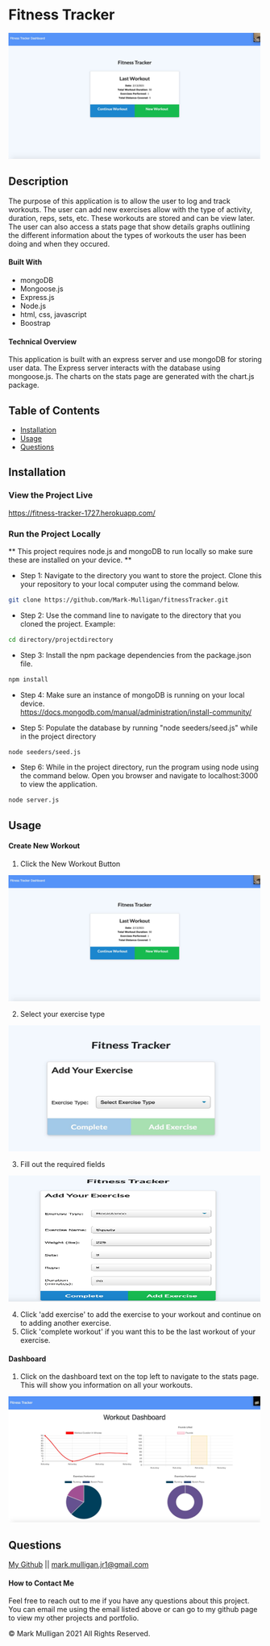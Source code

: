 # Fitness Tracker

<img src="./readmeImages/indexPage.jpg" alt="App picture" width="500px" height="250px">

## Description 
The purpose of this application is to allow the user to log and track workouts.  The user can add new exercises allow with the type of activity, duration, reps, sets, etc.  These workouts are stored and can be view later.  The user can also access a stats page that show details graphs outlining the different information about the types of workouts the user has been doing and when they occured.         

#### Built With
* mongoDB
* Mongoose.js
* Express.js
* Node.js
* html, css, javascript
* Boostrap

#### Technical Overview
This application is built with an express server and use mongoDB for storing user data.  The Express server interacts with the database using mongoose.js.  The charts on the stats page are generated with the chart.js package.  

## Table of Contents
  
* [Installation](#installation)
* [Usage](#usage)
* [Questions](#questions)
  
  
## Installation
### View the Project Live <br>
https://fitness-tracker-1727.herokuapp.com/

### Run the Project Locally
** This project requires node.js and mongoDB to run locally so make sure these are installed on your device.  **

* Step 1: Navigate to the directory you want to store the project. Clone this your repository to your local computer using the command below. 
```bash
git clone https://github.com/Mark-Mulligan/fitnessTracker.git
```

* Step 2: Use the command line to navigate to the directory that you cloned the project.
Example:
```bash
cd directory/projectdirectory
```

* Step 3: Install the npm package dependencies from the package.json file.
```bash
npm install
```

* Step 4: Make sure an instance of mongoDB is running on your local device. <br>
https://docs.mongodb.com/manual/administration/install-community/

* Step 5: Populate the database by running "node seeders/seed.js" while in the project directory   
```bash
node seeders/seed.js
```

* Step 6: While in the project directory, run the program using node using the command below. Open you browser and navigate to localhost:3000 to view the application.
```bash
node server.js
```  

## Usage 

#### Create New Workout

1.  Click the New Workout Button

<img src="./readmeImages/indexPage.jpg" alt="App picture" width="500px" height="250px">

2.  Select your exercise type

<img src="./readmeImages/exerciseType.jpg" alt="App picture" width="500px" height="250px">

3.  Fill out the required fields

<img src="./readmeImages/exerciseInput.jpg" alt="App picture" width="500px" height="250px">

4.  Click 'add exercise' to add the exercise to your workout and continue on to adding another exercise.
5.  Click 'complete workout' if you want this to be the last workout of your exercise.  

#### Dashboard

1.  Click on the dashboard text on the top left to navigate to the stats page.  This will show you information on all your workouts.  

<img src="./readmeImages/statsPage.jpg" alt="App picture" width="500px" height="250px">

## Questions
[My Github](https://github.com/Mark-Mulligan) || mark.mulligan.jr1@gmail.com

#### How to Contact Me
Feel free to reach out to me if you have any questions about this project.  You can email me using the email listed above or can go to my github page to view my other projects and portfolio.

© Mark Mulligan 2021 All Rights Reserved.